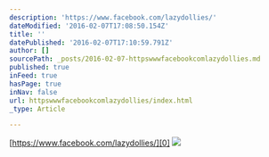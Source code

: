 ```yaml
---
description: 'https://www.facebook.com/lazydollies/'
dateModified: '2016-02-07T17:08:50.154Z'
title: ''
datePublished: '2016-02-07T17:10:59.791Z'
author: []
sourcePath: _posts/2016-02-07-httpswwwfacebookcomlazydollies.md
published: true
inFeed: true
hasPage: true
inNav: false
url: httpswwwfacebookcomlazydollies/index.html
_type: Article

---
```

[https://www.facebook.com/lazydollies/][0]
![](https://the-grid-user-content.s3-us-west-2.amazonaws.com/2c2ee919-eda4-4567-873e-917b939d2ddc.JPG)

[0]: https://www.facebook.com/lazydollies/